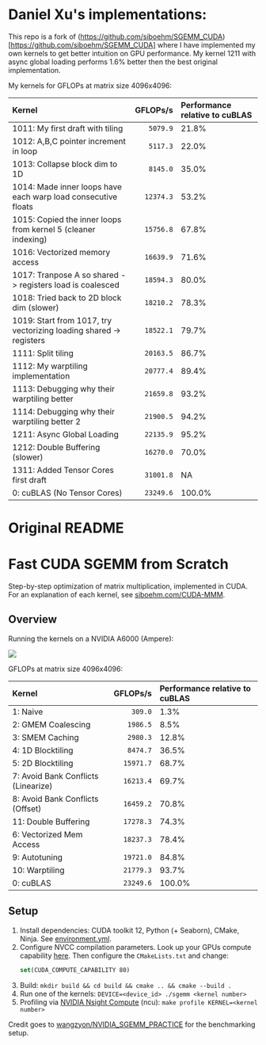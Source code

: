 # Daniel Xu's implementations:
This repo is a fork of (https://github.com/siboehm/SGEMM_CUDA)[https://github.com/siboehm/SGEMM_CUDA] where I have implemented my own kernels to get better intuition on GPU performance. My kernel 1211 with async global loading performs 1.6% better then the best original implementation.

My kernels for GFLOPs at matrix size 4096x4096:
<!-- benchmark_results -->
| Kernel                              |  GFLOPs/s | Performance relative to cuBLAS |
|:------------------------------------|----------:|:-------------------------------|
|1011: My first draft with tiling |`5079.9`| 21.8% |
|1012: A,B,C pointer increment in loop |`5117.3`| 22.0% |
|1013: Collapse block dim to 1D |`8145.0`| 35.0% |
|1014: Made inner loops have each warp load consecutive floats |`12374.3`| 53.2% |
|1015: Copied the inner loops from kernel 5 (cleaner indexing) |`15756.8`| 67.8% |
|1016: Vectorized memory access |`16639.9`| 71.6% |
|1017: Tranpose A so shared -> registers load is coalesced |`18594.3`| 80.0% |
|1018: Tried back to 2D block dim (slower) |`18210.2`| 78.3% |
|1019: Start from 1017, try vectorizing loading shared -> registers|`18522.1`| 79.7% |
|1111: Split tiling |`20163.5`| 86.7% |
|1112: My warptiling implementation |`20777.4`| 89.4% |
|1113: Debugging why their warptiling better |`21659.8`| 93.2% |
|1114: Debugging why their warptiling better 2 |`21900.5`|94.2% |
|1211: Async Global Loading | `22135.9` | 95.2%   |
|1212: Double Buffering (slower) |`16270.0`|70.0% |
|1311: Added Tensor Cores first draft |`31001.8` | NA | 
| 0: cuBLAS (No Tensor Cores)   | `23249.6` | 100.0%   |
<!-- benchmark_results -->



# Original README

# Fast CUDA SGEMM from Scratch

Step-by-step optimization of matrix multiplication, implemented in CUDA.
For an explanation of each kernel, see [siboehm.com/CUDA-MMM](https://siboehm.com/articles/22/CUDA-MMM).

## Overview

Running the kernels on a NVIDIA A6000 (Ampere):

![](benchmark_results.png)

GFLOPs at matrix size 4096x4096:
<!-- benchmark_results -->
| Kernel                              |  GFLOPs/s | Performance relative to cuBLAS |
|:------------------------------------|----------:|:-------------------------------|
| 1: Naive                            |   `309.0` | 1.3%                           |
| 2: GMEM Coalescing                  |  `1986.5` | 8.5%                           |
| 3: SMEM Caching                     |  `2980.3` | 12.8%                          |
| 4: 1D Blocktiling                   |  `8474.7` | 36.5%                          |
| 5: 2D Blocktiling                   | `15971.7` | 68.7%                          |
| 7: Avoid Bank Conflicts (Linearize) | `16213.4` | 69.7%                          |
| 8: Avoid Bank Conflicts (Offset)    | `16459.2` | 70.8%                          |
| 11: Double Buffering                | `17278.3` | 74.3%                          |
| 6: Vectorized Mem Access            | `18237.3` | 78.4%                          |
| 9: Autotuning                       | `19721.0` | 84.8%                          |
| 10: Warptiling                      | `21779.3` | 93.7%                          |
| 0: cuBLAS                           | `23249.6` | 100.0%                         |
<!-- benchmark_results -->

## Setup

1. Install dependencies: CUDA toolkit 12, Python (+ Seaborn), CMake, Ninja. See [environment.yml](environment.yml).
1. Configure NVCC compilation parameters. Look up your GPUs compute
   capability [here](https://developer.nvidia.com/cuda-gpus). Then configure the `CMakeLists.txt` and change:
    ```cmake
    set(CUDA_COMPUTE_CAPABILITY 80)
    ```
1. Build: `mkdir build && cd build && cmake .. && cmake --build .`
1. Run one of the kernels: `DEVICE=<device_id> ./sgemm <kernel number>`
1. Profiling via [NVIDIA Nsight Compute](https://developer.nvidia.com/nsight-compute) (ncu): `make profile KERNEL=<kernel number>`

Credit goes to [wangzyon/NVIDIA_SGEMM_PRACTICE](https://github.com/wangzyon/NVIDIA_SGEMM_PRACTICE) for the benchmarking setup.
